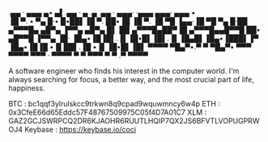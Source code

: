 
                                      
.▄▄ ·       ▄▄▄        ▄• ▄▌.▄▄ ·  ▄ .▄    .▄▄ ·  ▄▄▄· ·▄▄▄ ▄▄▄· ▄▄▄  ▪  
▐█ ▀. ▪     ▀▄ █·▪     █▪██▌▐█ ▀. ██▪▐█    ▐█ ▀. ▐█ ▀█ ▐▄▄·▐█ ▀█ ▀▄ █·██ 
▄▀▀▀█▄ ▄█▀▄ ▐▀▀▄  ▄█▀▄ █▌▐█▌▄▀▀▀█▄██▀▐█    ▄▀▀▀█▄▄█▀▀█ ██▪ ▄█▀▀█ ▐▀▀▄ ▐█·
▐█▄▪▐█▐█▌.▐▌▐█•█▌▐█▌.▐▌▐█▄█▌▐█▄▪▐███▌▐▀    ▐█▄▪▐█▐█ ▪▐▌██▌.▐█ ▪▐▌▐█•█▌▐█▌
 ▀▀▀▀  ▀█▄▀▪.▀  ▀ ▀█▄▀▪ ▀▀▀  ▀▀▀▀ ▀▀▀ ·     ▀▀▀▀  ▀  ▀ ▀▀▀  ▀  ▀ .▀  ▀▀▀▀            
 
A software engineer who finds his interest in the computer world. I'm always searching for focus, a better way, and the most crucial part of life, happiness.


BTC : bc1qqf3ylrulskcc9trkwn8q9cpad9wquwmncy6w4p
ETH : 0x3CfeE66d65Eddc57F48767509975C05f4D7A01C7
XLM : GAZ2GCJSWRPCQ2DR6KJAOHR6RUUTLHQIP7QX2JS6BFVTLVOPUGPRWOJ4
Keybase : https://keybase.io/coci
